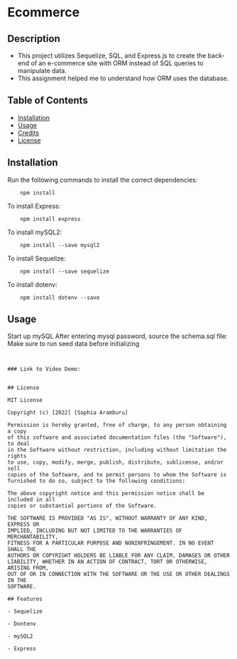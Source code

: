 # Ecommerce

## Description

- This project utilizes Sequelize, SQL, and Express.js to create the back-end of an e-commerce site with ORM instead of SQL queries to manipulate data.
- This assignment helped me to understand how ORM uses the database.
## Table of Contents

- [Installation](#installation)
- [Usage](#usage)
- [Credits](#credits)
- [License](#license)

## Installation

Run the following commands to install the correct dependencies: 

```
    npm install
```

To install Express:

```
    npm install express
```
To install mySQL2:

```
    npm install --save mysql2
```
To install Sequelize:

```
    npm install --save sequelize
```
To install dotenv:

```
    npm install dotenv --save
```
## Usage
Start up mySQL
After entering mysql password, source the schema.sql file:
Make sure to run seed data before initializing
```


### Link to Video Demo: 


## License

MIT License

Copyright (c) [2022] [Sophia Aramburu]

Permission is hereby granted, free of charge, to any person obtaining a copy
of this software and associated documentation files (the "Software"), to deal
in the Software without restriction, including without limitation the rights
to use, copy, modify, merge, publish, distribute, sublicense, and/or sell
copies of the Software, and to permit persons to whom the Software is
furnished to do so, subject to the following conditions:

The above copyright notice and this permission notice shall be included in all
copies or substantial portions of the Software.

THE SOFTWARE IS PROVIDED "AS IS", WITHOUT WARRANTY OF ANY KIND, EXPRESS OR
IMPLIED, INCLUDING BUT NOT LIMITED TO THE WARRANTIES OF MERCHANTABILITY,
FITNESS FOR A PARTICULAR PURPOSE AND NONINFRINGEMENT. IN NO EVENT SHALL THE
AUTHORS OR COPYRIGHT HOLDERS BE LIABLE FOR ANY CLAIM, DAMAGES OR OTHER
LIABILITY, WHETHER IN AN ACTION OF CONTRACT, TORT OR OTHERWISE, ARISING FROM,
OUT OF OR IN CONNECTION WITH THE SOFTWARE OR THE USE OR OTHER DEALINGS IN THE
SOFTWARE.

## Features

- Sequelize 

- Dontenv

- mySQL2

- Express
